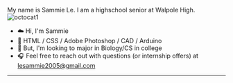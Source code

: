 My name is Sammie Le. I am a highschool senior at Walpole High.
![octocat1](https://github.com/sammieele/les_webdesign/assets/155572963/35498f36-5bcb-487d-9292-5ef08803db42)
* :cloud: Hi, I'm Sammie
* :8ball: HTML / CSS / Adobe Photoshop / CAD / Arduino
* :rice_ball: But, I'm looking to major in Biology/CS in college
* :headphones: Feel free to reach out with questions (or internship offers) at lesammie2005@gmail.com
---
